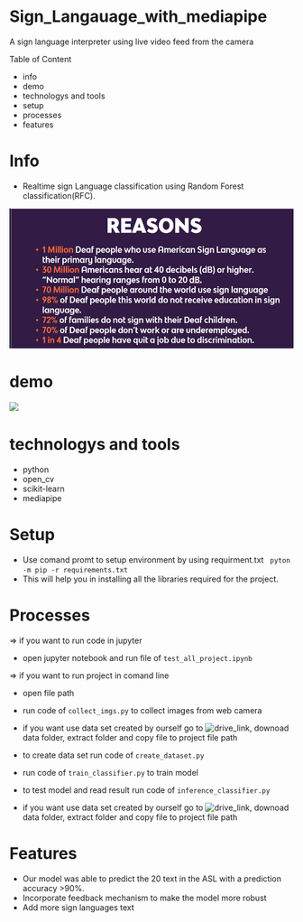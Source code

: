 # Sign_Langauage_with_mediapipe
A sign language interpreter using live video feed from the camera
 

Table of Content
- info
- demo
- technologys and tools
- setup
- processes
- features

# Info
- Realtime sign Language classification using Random Forest classification(RFC).


![](https://github.com/shnooo0/Sign_Langauage_with_mediapipe/blob/main/image)



# demo

![](https://github.com/shnooo0/Sign_Langauage_with_mediapipe/blob/main/demo_image)


# technologys and tools
- python
- open_cv
- scikit-learn
- mediapipe

# Setup 
- Use comand promt to setup environment by using requirment.txt
  ``` pyton -m pip -r requirements.txt```
- This will help you in installing all the libraries required for the project.

# Processes

=> if you want to run code in jupyter 
- open jupyter notebook and run file of ```test_all_project.ipynb```

=> if you want to run project in comand line
- open file path
- run code of ```collect_imgs.py``` to collect images from web camera
-  if you want use data set created by ourself go to ![drive_link](https://drive.google.com/drive/folders/14D0t8lCkxjpBVek3VM4L22YbwMm7Q0qL?usp=sharing), downoad data folder, extract folder and copy file to project file path
- to create data set run code of ```create_dataset.py```
- run code of ```train_classifier.py``` to train model
- to test model and read result run code of ```inference_classifier.py```

- if you want use data set created by ourself go to ![drive_link](https://drive.google.com/drive/folders/14D0t8lCkxjpBVek3VM4L22YbwMm7Q0qL?usp=sharing), downoad data folder, extract folder and copy file to project file path

# Features
- Our model was able to predict the 20 text in the ASL with a prediction accuracy >90%.
- Incorporate feedback mechanism to make the model more robust
- Add more sign languages text


